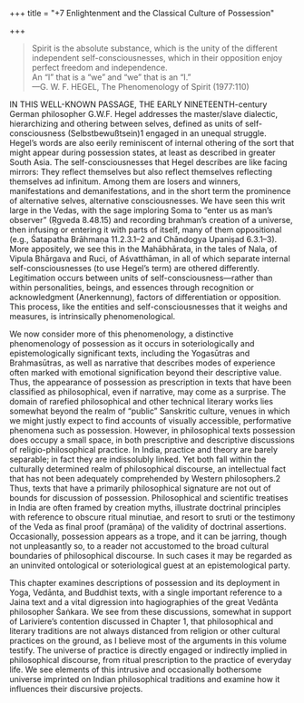+++
title = "+7 Enlightenment and the Classical Culture of Possession"

+++
> Spirit is the absolute substance, which is the unity of the different independent self-consciousnesses, which in their opposition enjoy perfect freedom and independence.  
An “I” that is a “we” and “we” that is an “I.”  
—G. W. F. HEGEL, The Phenomenology of Spirit (1977:110)

IN THIS WELL-KNOWN PASSAGE, THE EARLY NINETEENTH-century German philosopher G.W.F. Hegel addresses the master/slave dialectic, hierarchizing and othering between selves, defined as units of self-consciousness (Selbstbewußtsein)1 engaged in an unequal struggle. Hegel’s words are also eerily reminiscent of internal othering of the sort that might appear during possession states, at least as described in greater South Asia. The self-consciousnesses that Hegel describes are like facing mirrors: They reflect themselves but also reflect themselves reflecting themselves ad infinitum. Among them are losers and winners, manifestations and demanifestations, and in the short term the prominence of alternative selves, alternative consciousnesses. We have seen this writ large in the Vedas, with the sage imploring Soma to “enter us as man’s observer” (Ṛgveda 8.48.15) and recording brahman’s creation of a universe, then infusing or entering it with parts of itself, many of them oppositional (e.g., Śatapatha Brāhmaṇa 11.2.3.1–2 and Chāndogya Upaniṣad 6.3.1–3). More appositely, we see this in the Mahābhārata, in the tales of Nala, of Vipula Bhārgava and Ruci, of Aśvatthāman, in all of which separate internal self-consciousnesses (to use Hegel’s term) are othered differently. Legitimation occurs between units of self-consciousness—rather than within personalities, beings, and essences through recognition or acknowledgment (Anerkennung), factors of differentiation or opposition. This process, like the entities and self-consciousnesses that it weighs and measures, is intrinsically phenomenological.

We now consider more of this phenomenology, a distinctive phenomenology of possession as it occurs in soteriologically and epistemologically significant texts, including the Yogasūtras and Brahmasūtras, as well as narrative that describes modes of experience often marked with emotional signification beyond their descriptive value. Thus, the appearance of possession as prescription in texts that have been classified as philosophical, even if narrative, may come as a surprise. The domain of rarefied philosophical and other technical literary works lies somewhat beyond the realm of “public” Sanskritic culture, venues in which we might justly expect to find accounts of visually accessible, performative phenomena such as possession. However, in philosophical texts possession does occupy a small space, in both prescriptive and descriptive discussions of religio-philosophical practice. In India, practice and theory are barely separable; in fact they are indissolubly linked. Yet both fall within the culturally determined realm of philosophical discourse, an intellectual fact that has not been adequately comprehended by Western philosophers.2 Thus, texts that have a primarily philosophical signature are not out of bounds for discussion of possession. Philosophical and scientific treatises in India are often framed by creation myths, illustrate doctrinal principles with reference to obscure ritual minutiae, and resort to sruti or the testimony of the Veda as final proof (pramāṇa) of the validity of doctrinal assertions. Occasionally, possession appears as a trope, and it can be jarring, though not unpleasantly so, to a reader not accustomed to the broad cultural boundaries of philosophical discourse. In such cases it may be regarded as an uninvited ontological or soteriological guest at an epistemological party.

This chapter examines descriptions of possession and its deployment in Yoga, Vedānta, and Buddhist texts, with a single important reference to a Jaina text and a vital digression into hagiographies of the great Vedānta philosopher Śaṅkara. We see from these discussions, somewhat in support of Lariviere’s contention discussed in Chapter 1, that philosophical and literary traditions are not always distanced from religion or other cultural practices on the ground, as I believe most of the arguments in this volume testify. The universe of practice is directly engaged or indirectly implied in philosophical discourse, from ritual prescription to the practice of everyday life. We see elements of this intrusive and occasionally bothersome universe imprinted on Indian philosophical traditions and examine how it influences their discursive projects.
